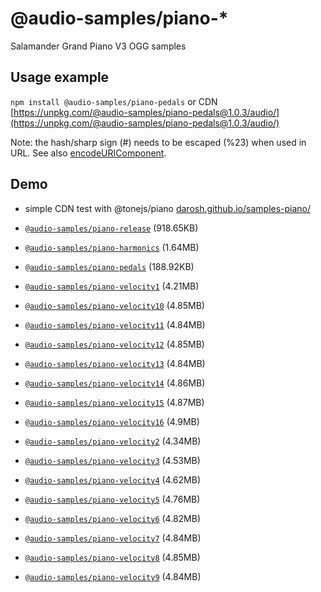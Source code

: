 # @audio-samples/piano-*

Salamander Grand Piano V3 OGG samples

## Usage example

`npm install @audio-samples/piano-pedals` or CDN [https://unpkg.com/@audio-samples/piano-pedals@1.0.3/audio/](https://unpkg.com/@audio-samples/piano-pedals@1.0.3/audio/)

Note: the hash/sharp sign (#) needs to be escaped (%23) when used in URL. See also [encodeURIComponent](https://developer.mozilla.org/en-US/docs/Web/JavaScript/Reference/Global_Objects/encodeURIComponent).

## Demo

- simple CDN test with @tonejs/piano [darosh.github.io/samples-piano/](https://darosh.github.io/samples-piano/)

- [`@audio-samples/piano-release`](https://www.npmjs.com/package/@audio-samples/piano-release) (918.65KB)
- [`@audio-samples/piano-harmonics`](https://www.npmjs.com/package/@audio-samples/piano-harmonics) (1.64MB)
- [`@audio-samples/piano-pedals`](https://www.npmjs.com/package/@audio-samples/piano-pedals) (188.92KB)
- [`@audio-samples/piano-velocity1`](https://www.npmjs.com/package/@audio-samples/piano-velocity1) (4.21MB)
- [`@audio-samples/piano-velocity10`](https://www.npmjs.com/package/@audio-samples/piano-velocity10) (4.85MB)
- [`@audio-samples/piano-velocity11`](https://www.npmjs.com/package/@audio-samples/piano-velocity11) (4.84MB)
- [`@audio-samples/piano-velocity12`](https://www.npmjs.com/package/@audio-samples/piano-velocity12) (4.85MB)
- [`@audio-samples/piano-velocity13`](https://www.npmjs.com/package/@audio-samples/piano-velocity13) (4.84MB)
- [`@audio-samples/piano-velocity14`](https://www.npmjs.com/package/@audio-samples/piano-velocity14) (4.86MB)
- [`@audio-samples/piano-velocity15`](https://www.npmjs.com/package/@audio-samples/piano-velocity15) (4.87MB)
- [`@audio-samples/piano-velocity16`](https://www.npmjs.com/package/@audio-samples/piano-velocity16) (4.9MB)
- [`@audio-samples/piano-velocity2`](https://www.npmjs.com/package/@audio-samples/piano-velocity2) (4.34MB)
- [`@audio-samples/piano-velocity3`](https://www.npmjs.com/package/@audio-samples/piano-velocity3) (4.53MB)
- [`@audio-samples/piano-velocity4`](https://www.npmjs.com/package/@audio-samples/piano-velocity4) (4.62MB)
- [`@audio-samples/piano-velocity5`](https://www.npmjs.com/package/@audio-samples/piano-velocity5) (4.76MB)
- [`@audio-samples/piano-velocity6`](https://www.npmjs.com/package/@audio-samples/piano-velocity6) (4.82MB)
- [`@audio-samples/piano-velocity7`](https://www.npmjs.com/package/@audio-samples/piano-velocity7) (4.84MB)
- [`@audio-samples/piano-velocity8`](https://www.npmjs.com/package/@audio-samples/piano-velocity8) (4.85MB)
- [`@audio-samples/piano-velocity9`](https://www.npmjs.com/package/@audio-samples/piano-velocity9) (4.84MB)